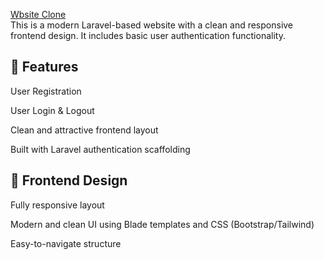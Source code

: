 
<a href="http://127.0.0.1:8000">Wbsite Clone <a/>
<br>
This is a modern Laravel-based website with a clean and responsive frontend design. It includes basic user authentication functionality.
 ## 🔐 Features
User Registration

User Login & Logout

Clean and attractive frontend layout

Built with Laravel authentication scaffolding

## 🎨 Frontend Design
Fully responsive layout

Modern and clean UI using Blade templates and CSS (Bootstrap/Tailwind)

Easy-to-navigate structure

